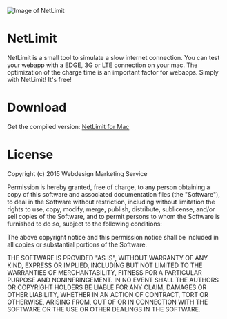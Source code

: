 
![Image of NetLimit](https://raw.githubusercontent.com/WMSchneider/NetLimit/master/screenshots/netlimit.png)

# NetLimit
NetLimit is a small tool to simulate a slow internet connection. You can test your webapp with a EDGE, 3G or LTE connection on your mac. The optimization of the charge time is an important factor for webapps. Simply with NetLimit! It's free!

# Download
Get the compiled version: [NetLimit for Mac](https://github.com/JonathanSchndr/NetLimit/releases)

# License

Copyright (c) 2015 Webdesign Marketing Service

Permission is hereby granted, free of charge, to any person obtaining a copy
of this software and associated documentation files (the "Software"), to deal
in the Software without restriction, including without limitation the rights
to use, copy, modify, merge, publish, distribute, sublicense, and/or sell
copies of the Software, and to permit persons to whom the Software is
furnished to do so, subject to the following conditions:

The above copyright notice and this permission notice shall be included in all
copies or substantial portions of the Software.

THE SOFTWARE IS PROVIDED "AS IS", WITHOUT WARRANTY OF ANY KIND, EXPRESS OR
IMPLIED, INCLUDING BUT NOT LIMITED TO THE WARRANTIES OF MERCHANTABILITY,
FITNESS FOR A PARTICULAR PURPOSE AND NONINFRINGEMENT. IN NO EVENT SHALL THE
AUTHORS OR COPYRIGHT HOLDERS BE LIABLE FOR ANY CLAIM, DAMAGES OR OTHER
LIABILITY, WHETHER IN AN ACTION OF CONTRACT, TORT OR OTHERWISE, ARISING FROM,
OUT OF OR IN CONNECTION WITH THE SOFTWARE OR THE USE OR OTHER DEALINGS IN THE
SOFTWARE.

